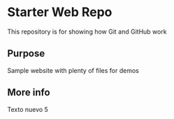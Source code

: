 # Starter Web Repo

This repository is for showing how Git and GitHub work

## Purpose

Sample website with plenty of files for demos

## More info

Texto nuevo 5
